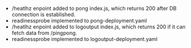 - /heatlhz enpoint added to pong index.js, which returns 200 after DB connection is established.
- readinessprobe implemented to pong-deployment.yaml
- /heatlhz enpoint added to logoutput index.js, which returns 200 if it can fetch data from /pingpong. 
- readinessprobe implemented to logoutput-deployment.yaml